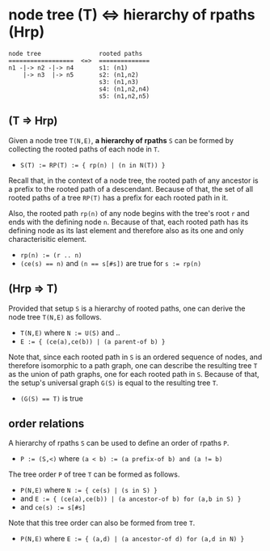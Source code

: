 
<!-- ======================================================================= -->
# node tree (T) <=> hierarchy of rpaths (Hrp)

```
node tree                rooted paths
==================  <=>  ==============
n1 -|-> n2 -|-> n4       s1: (n1)
    |-> n3  |-> n5       s2: (n1,n2)
                         s3: (n1,n3)
                         s4: (n1,n2,n4)
                         s5: (n1,n2,n5)
```

<!-- ======================================================================= -->
## (T => Hrp)

Given a node tree `T(N,E)`, **a hierarchy of rpaths** `S` can be formed by
collecting the rooted paths of each node in `T`.

* `S(T) := RP(T) := { rp(n) | (n in N(T)) }`

Recall that, in the context of a node tree, the rooted path of any ancestor is
a prefix to the rooted path of a descendant. Because of that, the set of all
rooted paths of a tree `RP(T)` has a prefix for each rooted path in it.

Also, the rooted path `rp(n)` of any node begins with the tree's root `r` and
ends with the defining node `n`. Because of that, each rooted path has its
defining node as its last element and therefore also as its one and only
characterisitic element.

* `rp(n) := (r .. n)`
* `(ce(s) == n)` and `(n == s[#s])` are true for `s := rp(n)`

<!-- ======================================================================= -->
## (Hrp => T)

Provided that setup `S` is a hierarchy of rooted paths,
one can derive the node tree `T(N,E)` as follows.

* `T(N,E)` where `N := U(S)` and ..
* `E := { (ce(a),ce(b)) | (a parent-of b) }`

Note that, since each rooted path in `S` is an ordered sequence of nodes, and
therefore isomorphic to a path graph, one can describe the resulting tree `T`
as the union of path graphs, one for each rooted path in `S`. Because of that,
the setup's universal graph `G(S)` is equal to the resulting tree `T`.

* `(G(S) == T)` is true

<!-- ======================================================================= -->
## order relations

A hierarchy of rpaths `S` can be used to define an order of rpaths `P`.

* `P := (S,<)` where `(a < b) := (a prefix-of b) and (a != b)`

The tree order `P` of tree `T` can be formed as follows.

* `P(N,E)` where `N := { ce(s) | (s in S) }`
* and `E := { (ce(a),ce(b)) | (a ancestor-of b) for (a,b in S) }`
* and `ce(s) := s[#s]`

Note that this tree order can also be formed from tree `T`.

* `P(N,E)` where `E := { (a,d) | (a ancestor-of d) for (a,d in N) }`
